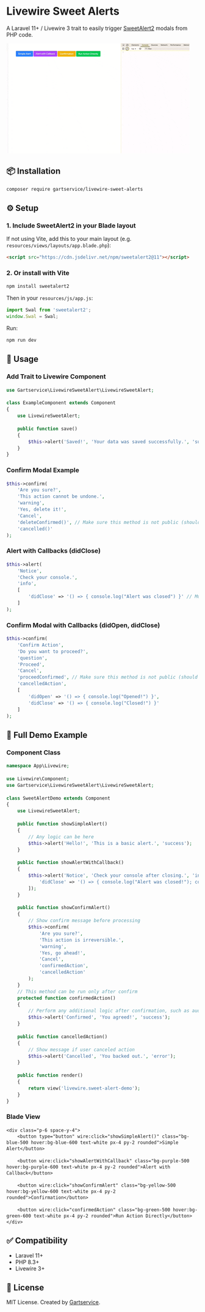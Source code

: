 # Livewire Sweet Alerts

A Laravel 11+ / Livewire 3 trait to easily trigger [SweetAlert2](https://sweetalert2.github.io/) modals from PHP code.


![Livewire Sweet Alerts Demo](preview.gif)

## 📦 Installation

```bash
composer require gartservice/livewire-sweet-alerts
```

## ⚙️ Setup

### 1. Include SweetAlert2 in your Blade layout

If not using Vite, add this to your main layout (e.g. `resources/views/layouts/app.blade.php`):

```html
<script src="https://cdn.jsdelivr.net/npm/sweetalert2@11"></script>
```

### 2. Or install with Vite

```bash
npm install sweetalert2
```

Then in your `resources/js/app.js`:

```js
import Swal from 'sweetalert2';
window.Swal = Swal;
```

Run:

```bash
npm run dev
```

## 🚀 Usage

### Add Trait to Livewire Component

```php
use Gartservice\LivewireSweetAlert\LivewireSweetAlert;

class ExampleComponent extends Component
{
    use LivewireSweetAlert;

    public function save()
    {
        $this->alert('Saved!', 'Your data was saved successfully.', 'success');
    }
}
```

### Confirm Modal Example

```php
$this->confirm(
    'Are you sure?',
    'This action cannot be undone.',
    'warning',
    'Yes, delete it!',
    'Cancel',
    'deleteConfirmed()', // Make sure this method is not public (should be protected or private)
    'cancelled()'
);
```

### Alert with Callbacks (didClose)

```php
$this->alert(
    'Notice',
    'Check your console.',
    'info',
    [
        'didClose' => '() => { console.log("Alert was closed") }' // Must be a valid JS function string, e.g., '() => { ... }'
    ]
);
```

### Confirm Modal with Callbacks (didOpen, didClose)

```php
$this->confirm(
    'Confirm Action',
    'Do you want to proceed?',
    'question',
    'Proceed',
    'Cancel',
    'proceedConfirmed', // Make sure this method is not public (should be protected or private)
    'cancelledAction',
    [
        'didOpen' => '() => { console.log("Opened!") }',
        'didClose' => '() => { console.log("Closed!") }'
    ]
);
```

## 🧪 Full Demo Example

### Component Class

```php
namespace App\Livewire;

use Livewire\Component;
use Gartservice\LivewireSweetAlert\LivewireSweetAlert;

class SweetAlertDemo extends Component
{
    use LivewireSweetAlert;

    public function showSimpleAlert()
    {
        // Any logic can be here
        $this->alert('Hello!', 'This is a basic alert.', 'success');
    }

    public function showAlertWithCallback()
    {
        $this->alert('Notice', 'Check your console after closing.', 'info', [
            'didClose' => '() => { console.log("Alert was closed!"); console.log("This is a callback function!"); }'
        ]);
    }

    public function showConfirmAlert()
    {
        // Show confirm message before processing
        $this->confirm(
            'Are you sure?',
            'This action is irreversible.',
            'warning',
            'Yes, go ahead!',
            'Cancel',
            'confirmedAction',
            'cancelledAction'
        );
    }
    // This method can be run only after confirm
    protected function confirmedAction()
    {
        // Perform any additional logic after confirmation, such as auditing user actions
        $this->alert('Confirmed', 'You agreed!', 'success');
    }

    public function cancelledAction()
    {
        // Show message if user canceled action
        $this->alert('Cancelled', 'You backed out.', 'error');
    }

    public function render()
    {
        return view('livewire.sweet-alert-demo');
    }
}
```

### Blade View

```blade
<div class="p-6 space-y-4">
    <button type="button" wire:click="showSimpleAlert()" class="bg-blue-500 hover:bg-blue-600 text-white px-4 py-2 rounded">Simple Alert</button>

    <button wire:click="showAlertWithCallback" class="bg-purple-500 hover:bg-purple-600 text-white px-4 py-2 rounded">Alert with Callback</button>

    <button wire:click="showConfirmAlert" class="bg-yellow-500 hover:bg-yellow-600 text-white px-4 py-2 rounded">Confirmation</button>

    <button wire:click="confirmedAction" class="bg-green-500 hover:bg-green-600 text-white px-4 py-2 rounded">Run Action Directly</button>
</div>
```

## ✅ Compatibility

- Laravel 11+
- PHP 8.3+
- Livewire 3+

## 📄 License

MIT License. Created by [Gartservice](https://github.com/gartservice).
